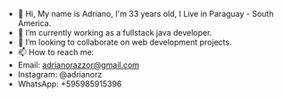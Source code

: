 - 👋 Hi, My name is Adriano, I'm 33 years old, I Live in Paraguay - South America. 
- 👀 I’m currently working as a fullstack java developer.
- 💞️ I’m looking to collaborate on web development projects.
- 📫 How to reach me: 
- Email: adrianorazzor@gmail.com
- Instagram: @adrianorz
- WhatsApp: +595985915396

<!---
adrianorazzor/adrianorazzor is a ✨ special ✨ repository because its `README.md` (this file) appears on your GitHub profile.
You can click the Preview link to take a look at your changes.
--->
